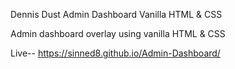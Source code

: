 
Dennis Dust 
Admin Dashboard
Vanilla HTML & CSS


Admin dashboard overlay using vanilla HTML & CSS




Live--
https://sinned8.github.io/Admin-Dashboard/

